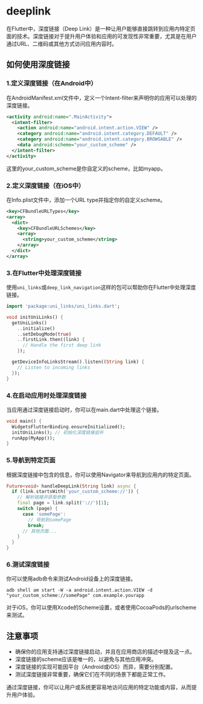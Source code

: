 # deeplink

在Flutter中，深度链接（Deep Link）是一种让用户能够直接跳转到应用内特定页面的技术。深度链接对于提升用户体验和应用的可发现性非常重要，尤其是在用户通过URL、二维码或其他方式访问应用内容时。

## 如何使用深度链接

### 1.定义深度链接（在Android中）

在AndroidManifest.xml文件中，定义一个Intent-filter来声明你的应用可以处理的深度链接。

```xml
<activity android:name=".MainActivity">
  <intent-filter>
    <action android:name="android.intent.action.VIEW" />
    <category android:name="android.intent.category.DEFAULT" />
    <category android:name="android.intent.category.BROWSABLE" />
    <data android:scheme="your_custom_scheme" />
  </intent-filter>
</activity>
```

这里的your_custom_scheme是你自定义的scheme，比如myapp。

### 2.定义深度链接（在iOS中）

在Info.plist文件中，添加一个URL type并指定你的自定义scheme。

```xml
<key>CFBundleURLTypes</key>
<array>
  <dict>
    <key>CFBundleURLSchemes</key>
    <array>
      <string>your_custom_scheme</string>
    </array>
  </dict>
</array>
```

### 3.在Flutter中处理深度链接

使用`uni_links`或`deep_link_navigation`这样的包可以帮助你在Flutter中处理深度链接。

```dart
import 'package:uni_links/uni_links.dart';

void initUniLinks() {
  getUniLinks()
    ..initialize()
    ..setDebugMode(true)
    ..firstLink.then((link) {
      // Handle the first deep link
    });

  getDeviceInfoLinksStream().listen((String link) {
    // Listen to incoming links
  });
}
```

### 4.在启动应用时处理深度链接

当应用通过深度链接启动时，你可以在main.dart中处理这个链接。

```dart
void main() {
  WidgetsFlutterBinding.ensureInitialized();
  initUniLinks(); // 初始化深度链接监听
  runApp(MyApp());
}
```

### 5.导航到特定页面

根据深度链接中包含的信息，你可以使用Navigator来导航到应用内的特定页面。

```dart
Future<void> handleDeepLink(String link) async {
  if (link.startsWith('your_custom_scheme://')) {
    // 解析链接并获取参数
    final page = link.split('://')[1];
    switch (page) {
      case 'somePage':
        // 导航到somePage
        break;
      // 其他页面...
    }
  }
}
```

### 6.测试深度链接

你可以使用adb命令来测试Android设备上的深度链接。

```shell
adb shell am start -W -a android.intent.action.VIEW -d "your_custom_scheme://somePage" com.example.yourapp
```

对于iOS，你可以使用Xcode的Scheme设置，或者使用CocoaPods的urlscheme来测试。

## 注意事项

* 确保你的应用支持通过深度链接启动，并且在应用商店的描述中提及这一点。
* 深度链接的scheme应该是唯一的，以避免与其他应用冲突。
* 深度链接的实现可能因平台（Android或iOS）而异，需要分别配置。
* 测试深度链接非常重要，确保它们在不同的场景下都能正常工作。

通过深度链接，你可以让用户或系统更容易地访问应用的特定功能或内容，从而提升用户体验。
